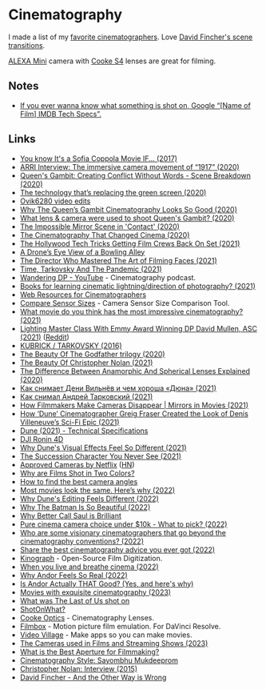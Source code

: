 # Cinematography

I made a list of my [favorite cinematographers](https://www.imdb.com/list/ls080598863/). Love [David Fincher's scene transitions](https://www.youtube.com/watch?v=QPAloq5MCUA).

[ALEXA Mini](https://www.arri.com/en/camera-systems/cameras/alexa-mini) camera with [Cooke S4](https://cookeoptics.com/lens/s4-i-prime/) lenses are great for filming.

## Notes

- [If you ever wanna know what something is shot on, Google “[Name of Film] IMDB Tech Specs”.](https://www.reddit.com/r/cinematography/comments/10dyo22/what_was_the_last_of_us_shot_on/)

## Links

- [You know It's a Sofia Coppola Movie IF... (2017)](https://www.youtube.com/watch?v=ryzgxwJpv1A)
- [ARRI Interview: The immersive camera movement of “1917” (2020)](https://www.youtube.com/watch?v=vpCD67BEjiA)
- [Queen's Gambit: Creating Conflict Without Words - Scene Breakdown (2020)](https://www.youtube.com/watch?v=iLS0vzockMc)
- [The technology that’s replacing the green screen (2020)](https://www.youtube.com/watch?v=8yNkBic7GfI)
- [Ovik6280 video edits](https://www.youtube.com/c/Ovik6280/videos)
- [Why The Queen’s Gambit Cinematography Looks So Good (2020)](https://www.vulture.com/article/the-queens-gambit-cinematography-steven-meizler.html)
- [What lens & camera were used to shoot Queen's Gambit? (2020)](https://www.reddit.com/r/cinematography/comments/jo1zhs/the_queens_gambit_shot_on_what_camera_and_lenses/)
- [The Impossible Mirror Scene in 'Contact' (2020)](https://filmschoolrejects.com/contact-mirror-scene/)
- [The Cinematography That Changed Cinema (2020)](https://www.youtube.com/watch?v=_XiqTYvq-W0)
- [The Hollywood Tech Tricks Getting Film Crews Back On Set (2021)](https://www.wired.com/story/hollywood-covid-19-filmmaking-tech/)
- [A Drone’s Eye View of a Bowling Alley](https://kottke.org/21/03/a-drones-eye-view-of-a-bowling-alley)
- [The Director Who Mastered The Art of Filming Faces (2021)](https://www.youtube.com/watch?v=IK4KO0E5Ze0)
- [Time, Tarkovsky And The Pandemic (2021)](https://www.youtube.com/watch?v=cztCmNSVS3Q)
- [Wandering DP - YouTube](https://www.youtube.com/c/wanderingdp/videos) - Cinematography podcast.
- [Books for learning cinematic lightning/direction of photography? (2021)](https://www.reddit.com/r/cinematography/comments/mpymcv/books_for_learning_cinematic_lightningdirection/)
- [Web Resources for Cinematographers](https://sites.google.com/view/webresource/home)
- [Compare Sensor Sizes](https://sensorsizes.com/) - Camera Sensor Size Comparison Tool.
- [What movie do you think has the most impressive cinematography? (2021)](https://www.reddit.com/r/Letterboxd/comments/n4rf2r/what_movie_do_you_think_has_the_most_impressive/)
- [Lighting Master Class With Emmy Award Winning DP David Mullen, ASC (2021)](https://www.youtube.com/watch?v=ohTH2iYIH2E) ([Reddit](https://www.reddit.com/r/cinematography/comments/n4qntj/lighting_master_class_with_emmy_award_winning_dp/))
- [KUBRICK / TARKOVSKY (2016)](https://www.youtube.com/watch?v=nJiDSbbfk8U)
- [The Beauty Of The Godfather trilogy (2020)](https://www.youtube.com/watch?v=lg9_Sp2T_Go)
- [The Beauty Of Christopher Nolan (2021)](https://www.youtube.com/watch?v=U3-iXA6H3Q0)
- [The Difference Between Anamorphic And Spherical Lenses Explained (2020)](https://www.youtube.com/watch?v=hzuFRgSUIyU)
- [Как снимает Дени Вильнёв и чем хороша «Дюна» (2021)](https://www.youtube.com/watch?v=I1xbNXQ3Nvw)
- [Как снимал Андрей Тарковский (2021)](https://www.youtube.com/watch?v=sAxrBwdNQSs)
- [How Filmmakers Make Cameras Disappear | Mirrors in Movies (2021)](https://www.youtube.com/watch?v=VASwKZAUVSo)
- [How ‘Dune’ Cinematographer Greig Fraser Created the Look of Denis Villeneuve’s Sci-Fi Epic (2021)](https://www.hollywoodreporter.com/movies/movie-news/dune-cinematographer-denis-villeneuve-movie-1235011592/)
- [Dune (2021) - Technical Specifications](https://www.imdb.com/title/tt1160419/technical)
- [DJI Ronin 4D](https://www.dji.com/nl/ronin-4d)
- [Why Dune's Visual Effects Feel So Different (2021)](https://www.youtube.com/watch?v=uIKupTibxKQ)
- [The Succession Character You Never See (2021)](https://www.youtube.com/watch?v=_lU91279xZk)
- [Approved Cameras by Netflix](https://partnerhelp.netflixstudios.com/hc/en-us/articles/360000579527-Cameras-and-Image-Capture) ([HN](https://news.ycombinator.com/item?id=29856911))
- [Why are Films Shot in Two Colors?](https://www.youtube.com/watch?v=YCJXS4hvOsU)
- [How to find the best camera angles](https://www.youtube.com/watch?v=hovbpWHJgTQ)
- [Most movies look the same. Here’s why (2022)](https://www.youtube.com/watch?v=7I11sKqkCfA)
- [Why Dune's Editing Feels Different (2022)](https://www.youtube.com/watch?v=7_z-BwZeuQs)
- [Why The Batman Is So Beautiful (2022)](https://www.youtube.com/watch?v=STynLl-2FqU)
- [Why Better Call Saul is Brilliant](https://www.youtube.com/watch?v=AwvJ-77O_uk)
- [Pure cinema camera choice under $10k - What to pick? (2022)](https://www.reddit.com/r/videography/comments/ul7ado/pure_cinema_camera_choice_under_10k_what_to_pick/)
- [Who are some visionary cinematographers that go beyond the cinematography conventions? (2022)](https://www.reddit.com/r/TrueFilm/comments/ur0x5f/who_are_some_visionary_cinematographers_that_go/)
- [Share the best cinematography advice you ever got (2022)](https://www.reddit.com/r/cinematography/comments/vsanwm/share_the_best_cinematography_advice_you_ever_got/)
- [Kinograph](https://www.kinograph.cc/) - Open-Source Film Digitization.
- [When you live and breathe cinema (2022)](https://www.youtube.com/watch?v=xOX_5kbA47s)
- [Why Andor Feels So Real (2022)](https://www.youtube.com/watch?v=UhgXXhcPQEM)
- [Is Andor Actually THAT Good? (Yes, and here's why)](https://www.youtube.com/watch?v=im0rqLhSPEE)
- [Movies with exquisite cinematography (2023)](https://www.reddit.com/r/MovieSuggestions/comments/10cbsy0/movies_with_exquisite_cinematography/)
- [What was The Last of Us shot on](https://www.reddit.com/r/cinematography/comments/10dyo22/what_was_the_last_of_us_shot_on/)
- [ShotOnWhat?](https://shotonwhat.com/)
- [Cooke Optics](https://cookeoptics.com/) - Cinematography Lenses.
- [Filmbox](https://videovillage.co/filmbox/) - Motion picture film emulation. For DaVinci Resolve.
- [Video Village](https://videovillage.co/) - Make apps so you can make movies.
- [The Cameras used in Films and Streaming Shows (2023)](https://www.youtube.com/watch?v=YI58qGphwCY)
- [What is the Best Aperture for Filmmaking?](https://www.youtube.com/watch?v=zCyXtC43U3k)
- [Cinematography Style: Sayombhu Mukdeeprom](https://www.youtube.com/watch?v=ljEnU1Ctoks)
- [Christopher Nolan: Interview (2015)](https://www.youtube.com/watch?v=VtH6kiPbMBw)
- [David Fincher - And the Other Way is Wrong](https://www.youtube.com/watch?v=QPAloq5MCUA)
